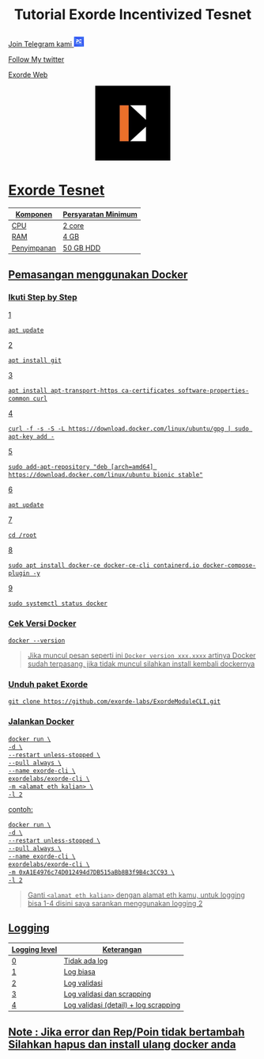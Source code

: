 # <p align="center"> Tutorial Exorde Incentivized Tesnet </p>

<p style="font-size:14px" align="left">
<a href="https://t.me/Pepoy_Crypto" target="_blank">Join Telegram kami <img width="20" height="auto" src="https://github.com/mrfastes/datablog/blob/main/photo_2022-09-17_07-05-40.jpg" </a>
</p>
<p style="font-size:14px" align="left">
<a href="https://twitter.com/mrfastes" target="_blank"> Follow My twitter
</p>
<p style="font-size:14px" align="left">
<a href="https://exorde.network/" target="_blank">Exorde Web
</p>

 
  
<p align="center">
  <img width="30%" height="auto" src="https://github.com/mrfastes/datablog/blob/main/tXqjiR3t_400x400.jpg">
</p>

# Exorde Tesnet

|  Komponen |  Persyaratan Minimum |
| ------------ | ------------ |
| CPU  | 2 core  |
| RAM | 4 GB  |
| Penyimpanan  | 50 GB HDD |

## Pemasangan menggunakan Docker
### Ikuti Step by Step
1
```
apt update
```
2
```
apt install git
```
3
```
apt install apt-transport-https ca-certificates software-properties-common curl
```
4
```
curl -f -s -S -L https://download.docker.com/linux/ubuntu/gpg | sudo apt-key add -
```
5
```
sudo add-apt-repository "deb [arch=amd64] https://download.docker.com/linux/ubuntu bionic stable"
```
6
```
apt update
```
7
```
cd /root
```
8
```
sudo apt install docker-ce docker-ce-cli containerd.io docker-compose-plugin -y
```
9
```
sudo systemctl status docker
```

### Cek Versi Docker
```
docker --version
```
> Jika muncul pesan seperti ini `Docker version xxx.xxxx` artinya Docker sudah terpasang, jika tidak muncul silahkan install kembali dockernya

### Unduh paket Exorde
```
git clone https://github.com/exorde-labs/ExordeModuleCLI.git
```
### Jalankan Docker

```
docker run \
-d \
--restart unless-stopped \
--pull always \
--name exorde-cli \
exordelabs/exorde-cli \
-m <alamat eth kalian> \
-l 2
```
contoh:
```
docker run \
-d \
--restart unless-stopped \
--pull always \
--name exorde-cli \
exordelabs/exorde-cli \
-m 0xA1E4976c74D012494d7DB515aBb8B3f9B4c3CC93 \
-l 2
```
> Ganti `<alamat eth kalian>` dengan alamat eth kamu, untuk logging bisa 1-4 
> disini saya sarankan menggunakan logging 2
## Logging
| Logging level | Keterangan |
|---------------|------------|
|0|Tidak ada log|
|1|Log biasa|
|2|Log validasi|
|3|Log validasi dan scrapping|
|4|Log validasi (detail) + log scrapping 


## Note : Jika error dan Rep/Poin tidak bertambah Silahkan hapus dan install ulang docker anda
